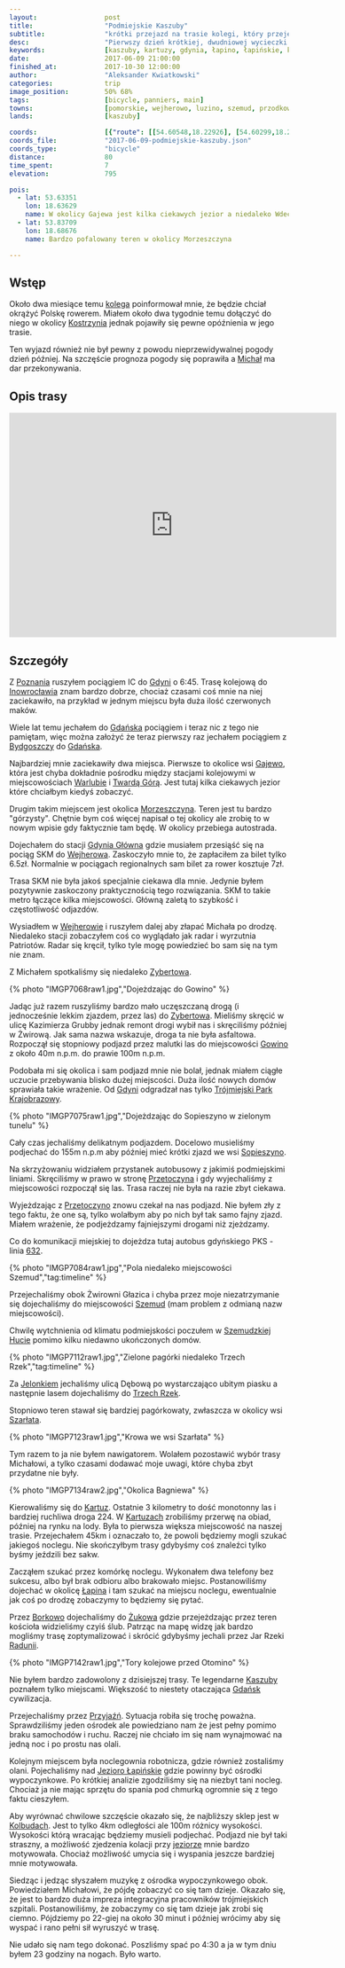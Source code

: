 ```yaml
---
layout:                 post
title:                  "Podmiejskie Kaszuby"
subtitle:               "krótki przejazd na trasie kolegi, który przejeżdzał wzdłuż granic Polski"
desc:                   "Pierwszy dzień krótkiej, dwudniowej wycieczki rowerowej na obrzeżach Kaszub. Można również powiedzieć, że był to przejazd po okolicach Trójmiasta."
keywords:               [kaszuby, kartuzy, gdynia, łapino, łapińskie, kolbudy, trójmiasto]
date:                   2017-06-09 21:00:00
finished_at:            2017-10-30 12:00:00
author:                 "Aleksander Kwiatkowski"
categories:             trip
image_position:         50% 68%
tags:                   [bicycle, panniers, main]
towns:                  [pomorskie, wejherowo, luzino, szemud, przodkowo, kartuzy, zukowo, kolbudy]
lands:                  [kaszuby]

coords:                 [{"route": [[54.60548,18.22926], [54.60299,18.22776], [54.60341,18.19673], [54.59511,18.17450], [54.58802,18.18828], [54.58240,18.19545], [54.58001,18.19540], [54.57917,18.20077], [54.57509,18.20098], [54.56131,18.22253], [54.54856,18.22381], [54.54727,18.22677], [54.53465,18.21583], [54.52608,18.21283], [54.52177,18.20819], [54.52147,18.20459], [54.51898,18.20223], [54.51557,18.20373], [54.50939,18.19751], [54.50396,18.19326], [54.49598,18.19175], [54.49272,18.20905], [54.48649,18.22004], [54.48644,18.22793], [54.47751,18.22493], [54.46347,18.22806], [54.45564,18.22570], [54.44396,18.23712], [54.43622,18.24145], [54.42978,18.23385], [54.41995,18.23458], [54.41505,18.24651], [54.41245,18.23411], [54.40689,18.23385], [54.39872,18.22253], [54.39649,18.22592], [54.38492,18.22059], [54.37043,18.21459], [54.36923,18.22051], [54.36640,18.21712], [54.35255,18.21815], [54.34072,18.21338], [54.33486,18.20154], [54.33046,18.20364], [54.32197,18.24892], [54.31484,18.27411], [54.31992,18.29166], [54.32423,18.31805], [54.33511,18.33853], [54.34262,18.36114], [54.34107,18.36011], [54.33876,18.36088], [54.33454,18.35702], [54.32916,18.37260], [54.32100,18.39307], [54.31286,18.39526], [54.31001,18.39226], [54.30139,18.41783], [54.29238,18.43041], [54.28654,18.42959], [54.27822,18.43436], [54.27386,18.42049], [54.27529,18.41397]], "type": "bicycle"}]
coords_file:            "2017-06-09-podmiejskie-kaszuby.json"
coords_type:            "bicycle"
distance:               80
time_spent:             7
elevation:              795

pois:
  - lat: 53.63351
    lon: 18.63629
    name: W okolicy Gajewa jest kilka ciekawych jezior a niedaleko Wdecki Park Krajobrazowy
  - lat: 53.83709
    lon: 18.68676
    name: Bardzo pofalowany teren w okolicy Morzeszczyna

---
```


[stary-wentyl]: https://www.facebook.com/starywentyl/

[wiki-kostrzyn]: https://pl.wikipedia.org/wiki/Kostrzyn_nad_Odr%C4%85
[wiki-poznan]: https://pl.wikipedia.org/wiki/Pozna%C5%84
[wiki-gdynia]: https://pl.wikipedia.org/wiki/Gdynia
[wiki-inowroclaw]: https://pl.wikipedia.org/wiki/Inowroc%C5%82aw
[wiki-gdansk]: https://pl.wikipedia.org/wiki/Gda%C5%84sk
[wiki-bydgoszcz]: https://pl.wikipedia.org/wiki/Bydgoszcz
[wiki-gajewo]: https://pl.wikipedia.org/wiki/Gajewo_(powiat_%C5%9Bwiecki)
[wiki-warlubie]: https://pl.wikipedia.org/wiki/Warlubie_(wie%C5%9B_w_wojew%C3%B3dztwie_kujawsko-pomorskim)
[wiki-twarda-gora]: https://pl.wikipedia.org/wiki/Twarda_G%C3%B3ra
[wiki-morzeszczyn]: https://pl.wikipedia.org/wiki/Morzeszczyn
[wiki-gdynia-glowna]: https://pl.wikipedia.org/wiki/Gdynia_G%C5%82%C3%B3wna
[wiki-wejherowo]: https://pl.wikipedia.org/wiki/Wejherowo
[wiki-zybertowo]: https://pl.wikipedia.org/wiki/Zybertowo
[wiki-gowino]: https://pl.wikipedia.org/wiki/Gowino
[wiki-trojmiejski-park]: https://pl.wikipedia.org/wiki/Tr%C3%B3jmiejski_Park_Krajobrazowy
[wiki-sopieszyno]: https://pl.wikipedia.org/wiki/Sopieszyno
[wiki-przetoczyno]: https://pl.wikipedia.org/wiki/Przetoczyno
[wiki-szemud]: https://pl.wikipedia.org/wiki/Szemud
[wiki-szemudzka-huta]: https://pl.wikipedia.org/wiki/Szemudzka_Huta
[wiki-jelonek]: https://pl.wikipedia.org/wiki/Jelonek_(gmina_Szemud)
[wiki-trzy-rzeki]: https://pl.wikipedia.org/wiki/Trzy_Rzeki
[wiki-szarlata]: https://pl.wikipedia.org/wiki/Szar%C5%82ata_(wojew%C3%B3dztwo_pomorskie)
[wiki-kartuzy]: https://pl.wikipedia.org/wiki/Kartuzy
[wiki-lapino]: https://pl.wikipedia.org/wiki/%C5%81apino
[wiki-borkowo]: https://pl.wikipedia.org/wiki/Borkowo_(powiat_kartuski)
[wiki-zukowo]: https://pl.wikipedia.org/wiki/%C5%BBukowo
[wiki-rzeka-radunia]: https://pl.wikipedia.org/wiki/Radunia_(rzeka)
[wiki-kaszuby]: https://pl.wikipedia.org/wiki/Kaszuby
[wiki-przyjazn]: https://pl.wikipedia.org/wiki/Przyja%C5%BA%C5%84_(wojew%C3%B3dztwo_pomorskie)
[wiki-jezioro-lapinskie]: https://pl.wikipedia.org/wiki/Jezioro_%C5%81api%C5%84skie
[wiki-kolbudy]: https://pl.wikipedia.org/wiki/Kolbudy

[linia-632]: http://www.pksgdynia.pl/PL/rozklad_jazdy2/linia/632.html

Wstęp
-----

Około dwa miesiące temu [kolega][stary-wentyl] poinformował mnie, że będzie chciał
okrążyć Polskę rowerem. Miałem około dwa tygodnie temu dołączyć do niego w okolicy
[Kostrzynia][wiki-kostrzyn] jednak pojawiły się pewne opóźnienia
w jego trasie.

Ten wyjazd
również nie był pewny z powodu nieprzewidywalnej pogody dzień później.
Na szczęście prognoza pogody się poprawiła a [Michał][stary-wentyl] ma dar
przekonywania.

Opis trasy
----------

<iframe height='405' width='590' frameborder='0' allowtransparency='true' scrolling='no' src='https://www.strava.com/activities/1030210573/embed/dff617d3117b29358a5cd5b54ce849c7c406f94e'></iframe>

Szczegóły
---------

Z [Poznania][wiki-poznan] ruszyłem pociągiem IC do [Gdyni][wiki-gdynia] o 6:45.
Trasę kolejową do [Inowrocławia][wiki-inowroclaw] znam bardzo dobrze, chociaż czasami
coś mnie na niej zaciekawiło, na przykład w jednym miejscu była duża ilość czerwonych maków.

Wiele lat temu jechałem do [Gdańska][wiki-gdansk] pociągiem i teraz nic z tego nie
pamiętam, więc można założyć że teraz pierwszy raz jechałem pociągiem z
[Bydgoszczy][wiki-bydgoszcz] do [Gdańska][wiki-gdansk].

Najbardziej mnie zaciekawiły dwa miejsca. Pierwsze to okolice wsi
[Gajewo][wiki-gajewo], która jest chyba dokładnie pośrodku między stacjami
kolejowymi w miejscowościach [Warlubie][wiki-warlubie] i [Twardą Górą][wiki-twarda-gora].
Jest tutaj kilka ciekawych jezior które chciałbym kiedyś zobaczyć.

Drugim takim miejscem jest okolica [Morzeszczyna][wiki-morzeszczyn]. Teren
jest tu bardzo "górzysty". Chętnie bym coś więcej napisał o tej okolicy ale
zrobię to w nowym wpisie gdy faktycznie tam będę. W okolicy przebiega autostrada.

Dojechałem do stacji [Gdynia Główna][wiki-gdynia-glowna] gdzie musiałem
przesiąść się na pociąg SKM do [Wejherowa][wiki-wejherowo]. Zaskoczyło mnie
to, że zapłaciłem za bilet tylko 6.5zł. Normalnie w pociągach regionalnych
sam bilet za rower kosztuje 7zł.

Trasa SKM nie była jakoś specjalnie ciekawa dla mnie. Jedynie byłem
pozytywnie zaskoczony praktycznością tego rozwiązania. SKM to takie metro
łączące kilka miejscowości. Główną zaletą to szybkość i częstotliwość odjazdów.

Wysiadłem w [Wejherowie][wiki-wejherowo] i ruszyłem dalej aby złapać
Michała po drodzę.
Niedaleko stacji zobaczyłem coś co wyglądało jak radar i
wyrzutnia Patriotów. Radar się kręcił, tylko tyle mogę powiedzieć bo sam
się na tym nie znam.

Z Michałem spotkaliśmy się niedaleko [Zybertowa][wiki-zybertowo].

{% photo "IMGP7068raw1.jpg","Dojeżdzając do Gowino" %}

Jadąc już razem ruszyliśmy bardzo mało uczęszczaną drogą
(i jednocześnie lekkim zjazdem, przez las)
do [Zybertowa][wiki-zybertowo]. Mieliśmy skręcić w ulicę Kazimierza Grubby jednak
remont drogi wybił nas i skręciliśmy później w Żwirową. Jak sama nazwa
wskazuje, droga ta nie była asfaltowa. Rozpoczął się stopniowy podjazd
przez malutki las do miejscowości [Gowino][wiki-gowino]
z około 40m n.p.m. do prawie 100m n.p.m.

Podobała mi się okolica i sam podjazd mnie nie bolał, jednak miałem ciągłe
uczucie przebywania blisko dużej miejscości. Duża ilość nowych
domów sprawiała takie wrażenie. Od [Gdyni][wiki-gdynia] odgradzał
nas tylko [Trójmiejski Park Krajobrazowy][wiki-trojmiejski-park].

{% photo "IMGP7075raw1.jpg","Dojeżdzając do Sopieszyno w zielonym tunelu" %}

Cały czas jechaliśmy delikatnym podjazdem. Docelowo musieliśmy
podjechać do 155m n.p.m aby później mieć krótki zjazd
we wsi [Sopieszyno][wiki-sopieszyno].

Na skrzyżowaniu widziałem przystanek autobusowy z jakimiś podmiejskimi liniami.
Skręciliśmy w prawo w stronę [Przetoczyna][wiki-przetoczyno]
i gdy wyjechaliśmy z miejscowości rozpoczął się las.
Trasa raczej nie była na razie zbyt ciekawa.

Wyjeżdzając z [Przetoczyno][wiki-przetoczyno] znowu czekał na nas
podjazd. Nie byłem zły z tego faktu, że one są, tylko wolałbym aby po nich był
tak samo fajny zjazd. Miałem wrażenie, że podjeżdzamy fajniejszymi drogami
niż zjeżdzamy.

Co do komunikacji miejskiej to dojeżdza tutaj autobus gdyńskiego PKS -
linia [632][linia-632].

{% photo "IMGP7084raw1.jpg","Pola niedaleko miejscowości Szemud","tag:timeline" %}

Przejechaliśmy obok Żwirowni Głazica i chyba przez moje niezatrzymanie się
dojechaliśmy do miejscowości
[Szemud][wiki-szemud] (mam problem z odmianą nazw miejscowości).

Chwilę wytchnienia od klimatu podmiejskości poczułem w
[Szemudzkiej Hucie][wiki-szemudzka-huta] pomimo kilku
niedawno ukończonych domów.

{% photo "IMGP7112raw1.jpg","Zielone pagórki niedaleko Trzech Rzek","tag:timeline" %}

Za [Jelonkiem][wiki-jelonek] jechaliśmy ulicą Dębową po wystarczająco
ubitym piasku a następnie lasem dojechaliśmy do [Trzech Rzek][wiki-trzy-rzeki].

Stopniowo teren stawał się bardziej pagórkowaty, zwłaszcza w okolicy
wsi [Szarłata][wiki-szarlata].

{% photo "IMGP7123raw1.jpg","Krowa we wsi Szarłata" %}

Tym razem to ja nie byłem nawigatorem. Wolałem pozostawić wybór trasy
Michałowi, a tylko czasami dodawać moje uwagi, które chyba zbyt
przydatne nie były.

{% photo "IMGP7134raw2.jpg","Okolica Bagniewa" %}

Kierowaliśmy się do [Kartuz][wiki-kartuzy]. Ostatnie 3 kilometry to dość
monotonny las i bardziej ruchliwa droga 224.
W [Kartuzach][wiki-kartuzy] zrobiliśmy przerwę na obiad, później na rynku
na lody. Była to pierwsza
większa miejscowość na naszej trasie. Przejechałem 45km i oznaczało to,
że powoli będziemy mogli szukać jakiegoś noclegu. Nie skończyłbym trasy
gdybyśmy coś znaleźci tylko byśmy jeździli bez sakw.

Zacząłem szukać przez komórkę noclegu. Wykonałem dwa telefony bez sukcesu, albo był brak
odbioru albo brakowało miejsc.
Postanowiliśmy dojechać w okolicę [Łapina][wiki-lapino] i tam szukać na
miejscu noclegu,
ewentualnie jak coś po drodzę zobaczymy to będziemy się pytać.

Przez [Borkowo][wiki-borkowo] dojechaliśmy do [Żukowa][wiki-zukowo] gdzie
przejeżdzając przez teren kościoła widzieliśmy czyiś ślub.
Patrząc na mapę widzę jak bardzo mogliśmy trasę zoptymalizować i skrócić
gdybyśmy jechali przez Jar Rzeki [Radunii][wiki-rzeka-radunia].

{% photo "IMGP7142raw1.jpg","Tory kolejowe przed Otomino" %}

Nie byłem bardzo zadowolony z dzisiejszej trasy. Te legendarne
[Kaszuby][wiki-kaszuby] poznałem tylko miejscami. Większość to niestety
otaczająca [Gdańsk][wiki-gdansk] cywilizacja.

Przejechaliśmy przez [Przyjaźń][wiki-przyjazn]. Sytuacja robiła się trochę
poważna. Sprawdziliśmy jeden ośrodek ale powiedziano nam że jest pełny pomimo
braku samochodów i ruchu. Raczej nie chciało im się nam wynajmować na jedną
noc i po prostu nas olali.

Kolejnym miejscem była noclegownia robotnicza, gdzie również zostaliśmy olani.
Pojechaliśmy nad [Jezioro Łapińskie][wiki-jezioro-lapinskie] gdzie powinny być
ośrodki wypoczynkowe. Po krótkiej analizie zgodziliśmy się na niezbyt tani nocleg.
Chociaż ja nie mając sprzętu do spania pod chmurką ogromnie się z tego faktu cieszyłem.

Aby wyrównać chwilowe szczęście okazało się, że najbliższy sklep jest w
[Kolbudach][wiki-kolbudy]. Jest to tylko 4km odległości ale 100m różnicy
wysokości. Wysokości którą wracając będziemy musieli podjechać. Podjazd nie był
taki straszny, a możliwość zjedzenia kolacji przy [jeziorze][wiki-jezioro-lapinskie]
mnie bardzo motywowała. Chociaż możliwość umycia się i wyspania jeszcze
bardziej mnie motywowała.

Siedząc i jedząc słyszałem muzykę z ośrodka wypoczynkowego obok. Powiedziałem Michałowi, że
pójdę zobaczyć co się tam dzieje. Okazało się, że jest to bardzo duża
impreza integracyjna pracowników trójmiejskich szpitali.
Postanowiliśmy, że zobaczymy co się tam dzieje jak zrobi się ciemno. Pójdziemy
po 22-giej na około 30 minut i później wrócimy aby się wyspać i rano
pełni sił wyruszyć w trasę.

Nie udało się nam tego dokonać. Poszliśmy spać po 4:30 a ja w tym dniu byłem 23 godziny
na nogach. Było warto.
